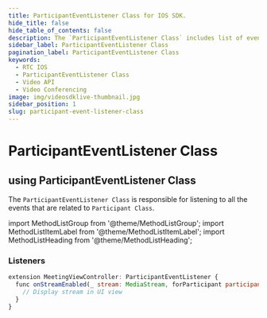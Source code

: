 ```yaml
---
title: ParticipantEventListener Class for IOS SDK.
hide_title: false
hide_table_of_contents: false
description: The `ParticipantEventListener Class` includes list of events which can be useful for the design custom user interface.
sidebar_label: ParticipantEventListener Class
pagination_label: ParticipantEventListener Class
keywords:
  - RTC IOS
  - ParticipantEventListener Class
  - Video API
  - Video Conferencing
image: img/videosdklive-thumbnail.jpg
sidebar_position: 1
slug: participant-event-listener-class
---
```


# ParticipantEventListener Class

## using ParticipantEventListener Class

The `ParticipantEventListener Class` is responsible for listening to all the events that are related to `Participant Class`.

import MethodListGroup from '@theme/MethodListGroup';
import MethodListItemLabel from '@theme/MethodListItemLabel';
import MethodListHeading from '@theme/MethodListHeading';

### Listeners

<MethodListGroup>
  <MethodListItemLabel name="__listeners" >
    <MethodListGroup>
      <MethodListHeading heading="Listeners" />
      <MethodListItemLabel name="onStreamEnabled(_ stream: MediaStream, forParticipant participant: Participant)"  type={"void"} />
      <MethodListItemLabel name="onStreamDisabled(_ stream: MediaStream, forParticipant participant: Participant)"  type={"void"} />
    </MethodListGroup>
  </MethodListItemLabel>
</MethodListGroup>

```js title="Example of onParticipantJoined()"
extension MeetingViewController: ParticipantEventListener {
  func onStreamEnabled(_ stream: MediaStream, forParticipant participant: Participant) {
    // Display stream in UI view
  }
}
```
